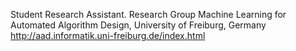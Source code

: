 Student Research Assistant. 
Research Group Machine Learning for Automated Algorithm Design, 
University of Freiburg, Germany
http://aad.informatik.uni-freiburg.de/index.html 
